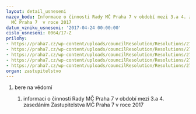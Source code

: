 ```yaml
---
layout: detail_usneseni
nazev_bodu: Informace o činnosti Rady MČ Praha 7 v období mezi 3.a 4. zasedáním Zastupitelstva
  MČ Praha 7  v roce 2017
datum_vzniku_usneseni: '2017-04-24 00:00:00'
cislo_usneseni: 0064/17-Z
prilohy:
- https://praha7.cz/wp-content/uploads/councilResolution/Resolutions/27228/export/duvodovazpravazastupko_inf~193746.docx
- https://praha7.cz/wp-content/uploads/councilResolution/Resolutions/27228/export/informacka6_13unor~193745.doc
- https://praha7.cz/wp-content/uploads/councilResolution/Resolutions/27228/export/Anotace24042017~193744.doc
- https://praha7.cz/wp-content/uploads/councilResolution/Resolutions/27228/export/informackaRada~193743.pdf
- https://praha7.cz/wp-content/uploads/councilResolution/Resolutions/27228/export/export~301279.pdf
organ: zastupitelstvo
---
```

<OL class=urzList_view id=urzList>
<LI class=urzClass1><SPAN name="1">bere na vědomí</SPAN> 
<OL class=urzOlClass>
<LI class=urzClass2 style="TEXT-ALIGN: left"><SPAN>
<P>informaci o činnosti Rady MČ Praha 7 v období mezi 3.a 4. zasedáním Zastupitelstva MČ Praha 7 v roce 2017</P></SPAN></LI></OL></LI></OL>
